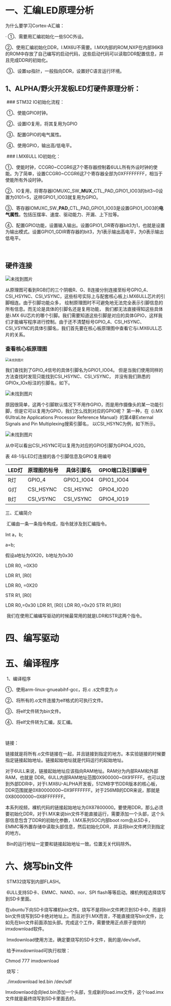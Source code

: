 # 一、汇编LED原理分析

为什么要学习Cortex-A汇编：

·   ①、需要用汇编初始化一些SOC外设。

​    ②、使用汇编初始化DDR，I.MX6U不需要。I.MX内部的ROM,NXP在内部96KB的ROM中存放了自己编写的启动代码，这些启动代码可以读取DDR配置信息，并且完成DDR的初始化。

​    ③、设置sp指针，一般指向DDR，设置好C语言运行环境。

##   1、ALPHA/野火开发板LED灯硬件原理分析：

​    ### STM32 IO初始化流程：

​    ①、使能GPIO时钟。

​    ②、设置IO复用，将其复用为GPIO

​    ③、配置GPIO的电气属性。

​    ④、使用GPIO，输出高/低电平。



​    ### I.MX6ULL IO初始化：

​    ①、使能时钟，CCGR0\~CCGR6这7个寄存器控制着6ULL所有外设时钟的使能。为了简单，设置CCGR0~CCGR6这7个寄存器全部为0XFFFFFFFF，相当于使能所有外设时钟。

​    ②、IO复用，将寄存器IOMUXC_SW\_**MUX**_CTL_PAD_GPIO1_IO03的bit3~0设置为0101=5，这样GPIO1_IO03就复用为GPIO。

​    ③、寄存器IOMUXC_SW_**PAD**_CTL_PAD_GPIO1_IO03是设置GPIO1_IO03的**电气属性**。包括压摆率、速度、驱动能力、开漏、上下拉等。

​    ④、配置GPIO功能，设置输入输出。设置GPIO1_DR寄存器bit3为1，也就是设置为输出模式。设置GPIO1_GDIR寄存器的bit3，为1表示输出高电平，为0表示输出低电平。

​    

## 硬件连接

![未找到图片](笔记.assets/asembl010.png)

从原理图可看到RGB灯的三个阴极R、G、B连接分别连接至标号GPIO_4、CSI_HSYNC、CSI_VSYNC，这些标号实际上与配套核心板上i.MX6ULL芯片的引脚相连。由于引脚功能众多， 绘制原理图时不可避免地无法完全表示引脚信息的所有信息。而无论是具体的引脚名还是复用功能， 我们都无法直接得知这些具体是i.MX 6U芯片的哪个引脚。我们需要知道这些引脚是对应的具体GPIO，这样我们才能编写程序进行控制。由于还不清楚标号GPIO_4、CSI_HSYNC、CSI_VSYNC的具体引脚名，我们首先要在核心板原理图中查看它与i.MX6ULL芯片的关系。

### 查看核心板原理图

<img src="笔记.assets/asembl011.png" alt="未找到图片" style="zoom:67%;" />

我们查找到了GPIO_4信号的具体引脚名为GPIO1_IO04。 但是当我们使用同样的方法查找时发现只能找到CSI_HSYNC、CSI_VSYNC， 并没有我们熟悉的GPIOx_IOx标注的引脚名，如下。

![未找到图片](笔记.assets/asembl012.png)

原因很简单，这两个引脚默认情况下不用作GPIO，而是用作摄像头的某一功能引脚，但是它可以复用为GPIO，我们怎么找到对应的GPIO呢？ 第一种，在《i.MX 6UltraLite Applications Processor Reference Manual》的第4章External Signals and Pin Multiplexing搜索引脚名， 以CSI_HSYNC为例，如下所示。

![未找到图片](笔记.assets/asembl013.png)

从中可以看出CSI_HSYNC可以复用为对应的GPIO引脚为GPIO4_IO20。

表 48-1与LED灯连接的各个引脚信息及GPIO复用编号

| LED灯 | 原理图的标号 | 具体引脚名 | GPIO端口及引脚编号 |
| ----- | ------------ | ---------- | ------------------ |
| R灯   | GPIO_4       | GPIO1_IO04 | GPIO1_IO04         |
| G灯   | CSI_HSYNC    | CSI_HSYNC  | GPIO4_IO20         |
| B灯   | CSI_VSYNC    | CSI_VSYNC  | GPIO4_IO19         |

三、汇编简介

​    汇编由一条一条指令构成，指令就涉及到汇编指令。

Int a，b;

a=b;

假设a地址为0X20，b地址为0x30

 

LDR R0, =0X30

LDR R1, [R0]

LDR R0, =0X20

STR R1, [R0]

LDR R0,=0x30
LDR R1, [R0]
LDR R0,=0x20
STR R1,[R0]



​    我们在使用汇编编写驱动的时候最常用的就是LDR和STR这两个指令。

# 四、编写驱动

 

# 五、编译程序

​    1、编译程序 

①、使用arm-linux-gnueabihf-gcc，将.c .s文件变为.o

②、将所有的.o文件连接为elf格式的可执行文件。

③、将elf文件转为bin文件。

④、将elf文件转为汇编，反汇编。

​    

链接：

链接就是将所有.o文件链接在一起，并且链接到指定的地方。本实验链接的时候要指定链接起始地址。链接起始地址就是代码运行的起始地址。

对于6ULL来说，链接起始地址应该指向RAM地址。RAM分为内部RAM和外部RAM，也就是 DDR。6ULL内部RAM地址范围0X900000~0X91FFFF。也可以放到外部DDR中，对于I.MX6U-ALPHA开发板，512MB字节DDR版本的核心板，DDR范围就是0X80000000~0X9FFFFFFF。对于256MB的DDR来说，那就是0X80000000~0X8FFFFFFF。

​    本系列视频，裸机代码的链接起始地址为0X87800000。要使用DDR，那么必须要初始化DDR，对于I.MX来说bin文件不能直接运行，需要添加一个头部，这个头部信息包含了DDR的初始化参数，I.MX系列SOC内部boot rom会从SD卡，EMMC等外置存储中读取头部信息，然后初始化DDR，并且将bin文件拷贝到指定的地方。

​    Bin的运行地址一定要和链接起始地址一致。位置无关代码除外。

 

# 六、烧写bin文件

​    STM32烧写到内部FLASH。

​    6ULL支持SD卡、EMMC、NAND、nor、SPI flash等等启动。裸机例程选择烧写到SD卡里面。

​    在ubuntu下向SD卡烧写裸机bin文件。烧写不是将bin文件拷贝到SD卡中，而是将bin文件烧写到SD卡绝对地址上。而且对于I.MX而言，不能直接烧写bin文件，比如先在bin文件前面添加头部。完成这个工作，需要使用正点原子提供的imxdownload软件。

​    Imxdownload使用方法，确定要烧写的SD卡文件，我的是/dev/sdf。

​    给予imxdownload可执行权限：

Chmod 777 imxdownload

​    烧写：

​    ./imxdownload led.bin /dev/sdf

​    Imxdownlaod会向led.bin添加一个头部，生成新的load.imx文件，这个load.imx文件就是最终烧写到SD卡里面去的。